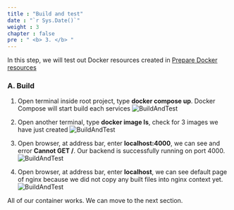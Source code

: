 ```yaml
---
title : "Build and test"
date : "`r Sys.Date()`"
weight : 3
chapter : false
pre : " <b> 3. </b> "
---
```


In this step, we will test out Docker resources created in [Prepare Docker resources](/2-Prerequiste/2.2-createdockerresource/)

### A. Build
1. Open terminal inside root project, type **docker compose up**. Docker Compose will start build each services
![BuildAndTest](https://tamlv.buzz/aws-workshop/images/tamlv.buzz/aws-workshop/images/3.buildandtest/01-buildandtest.png)

2. Open another terminal, type **docker image ls**, check for 3 images we have just created
![BuildAndTest](https://tamlv.buzz/aws-workshop/images/tamlv.buzz/aws-workshop/images/3.buildandtest/02-buildandtest.png)


3. Open browser, at address bar, enter **localhost:4000**, we can see and error **Cannot GET /**. Our backend is successfully running on port 4000.
![BuildAndTest](https://tamlv.buzz/aws-workshop/images/tamlv.buzz/aws-workshop/images/3.buildandtest/03-buildandtest.png)

4. Open browser, at address bar, enter **localhost**, we can see default page of nginx because we did not copy any built files into nginx context yet.
![BuildAndTest](https://tamlv.buzz/aws-workshop/images/tamlv.buzz/aws-workshop/images/3.buildandtest/04-buildandtest.png)

All of our container works. We can move to the next section.
